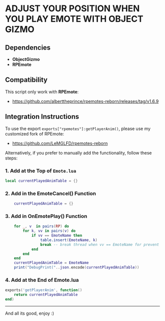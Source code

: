 # ADJUST YOUR POSITION WHEN YOU PLAY EMOTE WITH OBJECT GIZMO

## Dependencies

- **ObjectGizmo**
- **RPEmote**

## Compatibility

This script only work with **RPEmote**:

- https://github.com/alberttheprince/rpemotes-reborn/releases/tag/v1.6.9

## Integration Instructions

To use the export `exports["rpemotes"]:getPlayerAnim()`, please use my customized fork of RPEmote:

- https://github.com/LeMGLFD/rpemotes-reborn

Alternatively, if you prefer to manually add the functionality, follow these steps:

### 1. Add at the Top of `Emote.lua`

```lua
local currentPlayedAnimTable = {}
```

###  2. Add in the EmoteCancel() Function

```lua
    currentPlayedAnimTable = {}
```
###  3. Add in OnEmotePlay() Function

``` lua
    for _, v  in pairs(RP) do
        for k, vv in pairs(v) do
            if vv == EmoteName then
                table.insert(EmoteName, k)
                break -- break thread when vv == EmoteName for prevent crash 
            end
        end
    end
    currentPlayedAnimTable = EmoteName
    print("DebugPrint("..json.encode(currentPlayedAnimTable))
```

###  4. Add at the End of Emote.lua
```lua
exports('getPlayerAnim', function()
	return currentPlayedAnimTable
end)
```
----------------------------------------------------------

And all its good, enjoy :)